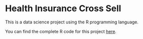# Health Insurance Cross Sell

This is a data science project using the R programming language.

You can find the complete R code for this project [here]([https://link-url-here.org](https://edneide.github.io/health_insurance_cross_sell/)).
